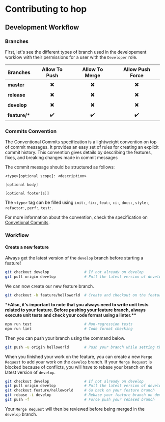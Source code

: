 # Contributing to hop

## Development Workflow

### Branches

First, let's see the different types of branch used in the developement worklow with their permissions for a user with the `Developer` role.

| Branches       |      Allow To Push       |      Allow To Merge      |     Allow Push Force     |
| -------------- | :----------------------: | :----------------------: | :----------------------: |
| **master**     | :heavy_multiplication_x: | :heavy_multiplication_x: | :heavy_multiplication_x: |
| **release**    | :heavy_multiplication_x: | :heavy_multiplication_x: | :heavy_multiplication_x: |
| **develop**    | :heavy_multiplication_x: | :heavy_multiplication_x: | :heavy_multiplication_x: |
| **feature/\*** |    :heavy_check_mark:    |    :heavy_check_mark:    |    :heavy_check_mark:    |

### Commits Convention

The Conventional Commits specification is a lightweight convention on top of commit messages. It provides an easy set of rules for creating an explicit commit history. This convention gives details by describing the features, fixes, and breaking changes made in commit messages

The commit message should be structured as follows:

```
<type>[optional scope]: <description>

[optional body]

[optional footer(s)]
```

The `<type>` tag can be filled using `init:`, `fix:`, `feat:`, `ci:`, `docs:`, `style:`, `refactor:`, `perf:`, `test:`.

For more information about the convention, check the specification on [Convetional Commits](https://www.conventionalcommits.org/en/v1.0.0/#specification).

### Workflow

#### Create a new feature

Always get the latest version of the `develop` branch before starting a feature!

```Bash
git checkout develop                # If not already on develop
git pull origin develop             # Pull the latest version of develop
```

We can now create our new feature branch.

```Bash
git checkout -b feature/helloworld  # Create and checkout on the feature/helloworld branch
```

\***\*Also, it's important to note that you always need to write unit tests related to your feature. Before pushing your feature branch, always execute unit tests and check your code format using a linter.\*\***

```Bash
npm run test                        # Non-regression tests
npm run lint                        # Code format checking
```

Then you can push your branch using the command below.

```Bash
git push -u origin helloworld       # Push your branch while setting the up stream
```

When you finished your work on the feature, you can create a new `Merge Request` to add your work on the `develop` branch.
If your `Merge Request` is blocked because of conflicts, you will have to rebase your branch on the latest version of `develop`.

```Bash
git checkout develop                # If not already on develop
git pull origin develop             # Pull the latest version of develop
git checkout feature/helloworld     # Go back on your feature branch
git rebase -i develop               # Rebase your feature branch on develop and fix your conflicts
git push -f                         # Force push your rebased branch
```

Your `Merge Request` will then be reviewed before being merged in the `develop` branch.

